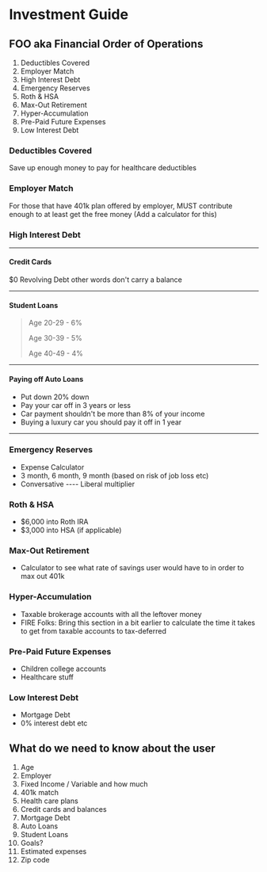 # Investment Guide

## FOO aka Financial Order of Operations

1. Deductibles Covered
2. Employer Match
3. High Interest Debt
4. Emergency Reserves
5. Roth & HSA
6. Max-Out Retirement
7. Hyper-Accumulation
8. Pre-Paid Future Expenses
9. Low Interest Debt

### Deductibles Covered

Save up enough money to pay for healthcare deductibles

### Employer Match

For those that have 401k plan offered by employer, MUST contribute enough to at least get the free money (Add a calculator for this)

### **High Interest Debt**

---

#### **Credit Cards**

$0 Revolving Debt other words don't carry a balance

---

#### **Student Loans**

> Age 20-29 - 6%
>
> Age 30-39 - 5%
>
> Age 40-49 - 4%

---

#### **Paying off Auto Loans**

- Put down 20% down
- Pay your car off in 3 years or less
- Car payment shouldn't be more than 8% of your income
- Buying a luxury car you should pay it off in 1 year

---

### **Emergency Reserves**

- Expense Calculator
- 3 month, 6 month, 9 month (based on risk of job loss etc)
- Conversative ---- Liberal multiplier

### **Roth & HSA**

- $6,000 into Roth IRA
- $3,000 into HSA (if applicable)

### **Max-Out Retirement**

- Calculator to see what rate of savings user would have to in order to max out 401k

### **Hyper-Accumulation**

- Taxable brokerage accounts with all the leftover money
- FIRE Folks: Bring this section in a bit earlier to calculate the time it takes to get from taxable accounts to tax-deferred

### **Pre-Paid Future Expenses**

- Children college accounts
- Healthcare stuff

### **Low Interest Debt**

- Mortgage Debt
- 0% interest debt etc

## What do we need to know about the user

1. Age
2. Employer
3. Fixed Income / Variable and how much
4. 401k match
5. Health care plans
6. Credit cards and balances
7. Mortgage Debt
8. Auto Loans
9. Student Loans
10. Goals?
11. Estimated expenses
12. Zip code
